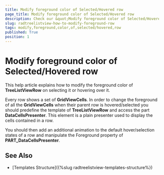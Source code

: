 ```yaml
---
title: Modify foreground color of Selected/Hovered row
page_title: Modify foreground color of Selected/Hovered row
description: Check our &quot;Modify foreground color of Selected/Hovered row&quot; documentation article for the RadTreeListView WPF control.
slug: radtreelistview-how-to-modify-foreground-row
tags: modify,foreground,color,of,selected/hovered,row
published: True
position: 1
---
```


# Modify foreground color of Selected/Hovered row

This help article explains how to modify the foreground color of __TreeListViewRow__ on selecting it or hovering over it.

Every row shows a set of __GridViewCells__. In order to change the foreground of all the __GridViewCells__ when their parent row is hovered/selected you should predefine the template of __TreeListViewRow__ and access the part __DataCellsPresenter__. This element is a plain presenter used to display the cells contained in a row.

You should then add an additional animation to the default hover/selection states of a row and manipulate the Foreground property of **PART_DataCellsPresenter**.        

## See Also
 * [Templates Structure]({%slug radtreelistview-templates-structure%})